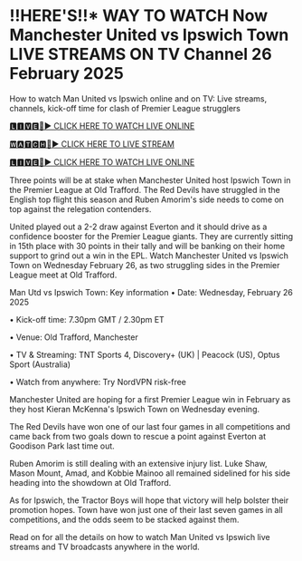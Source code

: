 # !!HERE'S!!* WAY TO WATCH Now Manchester United vs Ipswich Town LIVE STREAMS ON TV Channel 26 February 2025
How to watch Man United vs Ipswich online and on TV: Live streams, channels, kick-off time for clash of Premier League strugglers

[🅻🅸🆅🅴🔴▶️ CLICK HERE TO WATCH LIVE ONLINE](https://get-premir-leag-full-here.blogspot.com/)

[🆆🅰🆃🅲🅷🔴▶️ CLICK HERE TO LIVE STREAM](https://get-premir-leag-full-here.blogspot.com/)

[🅻🅸🆅🅴🔴▶️ CLICK HERE TO WATCH LIVE ONLINE](https://get-premir-leag-full-here.blogspot.com/)

Three points will be at stake when Manchester United host Ipswich Town in the Premier League at Old Trafford. The Red Devils have struggled in the English top flight this season and Ruben Amorim's side needs to come on top against the relegation contenders.

United played out a 2-2 draw against Everton and it should drive as a confidence booster for the Premier League giants. They are currently sitting in 15th place with 30 points in their tally and will be banking on their home support to grind out a win in the EPL.
Watch Manchester United vs Ipswich Town on Wednesday February 26, as two struggling sides in the Premier League meet at Old Trafford.

Man Utd vs Ipswich Town: Key information
• Date: Wednesday, February 26 2025

• Kick-off time: 7.30pm GMT / 2.30pm ET

• Venue: Old Trafford, Manchester

• TV & Streaming: TNT Sports 4, Discovery+ (UK) | Peacock (US), Optus Sport (Australia)

• Watch from anywhere: Try NordVPN risk-free

Manchester United are hoping for a first Premier League win in February as they host Kieran McKenna's Ipswich Town on Wednesday evening.

The Red Devils have won one of our last four games in all competitions and came back from two goals down to rescue a point against Everton at Goodison Park last time out.

Ruben Amorim is still dealing with an extensive injury list. Luke Shaw, Mason Mount, Amad, and Kobbie Mainoo all remained sidelined for his side heading into the showdown at Old Trafford.

As for Ipswich, the Tractor Boys will hope that victory will help bolster their promotion hopes. Town have won just one of their last seven games in all competitions, and the odds seem to be stacked against them.

Read on for all the details on how to watch Man United vs Ipswich live streams and TV broadcasts anywhere in the world.
